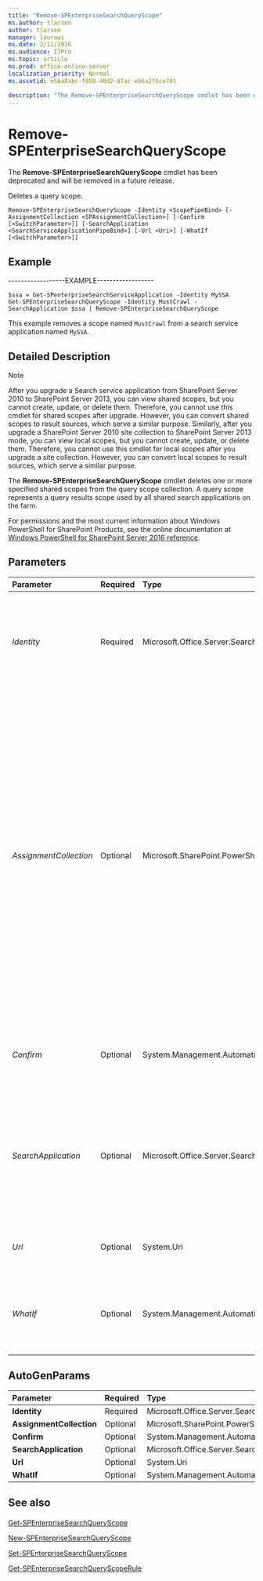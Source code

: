 ```yaml
---
title: "Remove-SPEnterpriseSearchQueryScope"
ms.author: tlarsen
author: tlarsen
manager: laurawi
ms.date: 2/11/2016
ms.audience: ITPro
ms.topic: article
ms.prod: office-online-server
localization_priority: Normal
ms.assetid: e5ba8abc-f858-40d2-87ac-eb6a2f6ce701

description: "The Remove-SPEnterpriseSearchQueryScope cmdlet has been deprecated and will be removed in a future release."
---
```


# Remove-SPEnterpriseSearchQueryScope

The **Remove-SPEnterpriseSearchQueryScope** cmdlet has been deprecated and will be removed in a future release. 
  
Deletes a query scope.
  
```
Remove-SPEnterpriseSearchQueryScope -Identity <ScopePipeBind> [-AssignmentCollection <SPAssignmentCollection>] [-Confirm [<SwitchParameter>]] [-SearchApplication <SearchServiceApplicationPipeBind>] [-Url <Uri>] [-WhatIf [<SwitchParameter>]]

```

## Example

------------------EXAMPLE------------------
  
```
$ssa = Get-SPenterpriseSearchServiceApplication -Identity MySSA
Get-SPEnterpriseSearchQueryScope -Identity MustCrawl -SearchApplication $ssa | Remove-SPEnterpriseSearchQueryScope
```

This example removes a scope named  `MustCrawl` from a search service application named  `MySSA`.
  
## Detailed Description

> [!NOTE]
> After you upgrade a Search service application from SharePoint Server 2010 to SharePoint Server 2013, you can view shared scopes, but you cannot create, update, or delete them. Therefore, you cannot use this cmdlet for shared scopes after upgrade. However, you can convert shared scopes to result sources, which serve a similar purpose. Similarly, after you upgrade a SharePoint Server 2010 site collection to SharePoint Server 2013 mode, you can view local scopes, but you cannot create, update, or delete them. Therefore, you cannot use this cmdlet for local scopes after you upgrade a site collection. However, you can convert local scopes to result sources, which serve a similar purpose. 
  
The **Remove-SPEnterpriseSearchQueryScope** cmdlet deletes one or more specified shared scopes from the query scope collection. A query scope represents a query results scope used by all shared search applications on the farm. 
  
For permissions and the most current information about Windows PowerShell for SharePoint Products, see the online documentation at [Windows PowerShell for SharePoint Server 2016 reference](https://go.microsoft.com/fwlink/p/?LinkId=671715). 
  
## Parameters

|**Parameter**|**Required**|**Type**|**Description**|
|:-----|:-----|:-----|:-----|
| _Identity_ <br/> |Required  <br/> |Microsoft.Office.Server.Search.Cmdlet.ScopePipeBind  <br/> |Specifies the query scope to delete.  <br/> The type must be a valid GUID, in the form 12345678-90ab-cdef-1234-567890bcdefgh; a valid name of a scope (for example, Scope1); or an instance of a valid **Scope** object.  <br/> |
| _AssignmentCollection_ <br/> |Optional  <br/> |Microsoft.SharePoint.PowerShell.SPAssignmentCollection  <br/> |Manages objects for the purpose of proper disposal. Use of objects, such as **SPWeb** or **SPSite**, can use large amounts of memory and use of these objects in Windows PowerShell scripts requires proper memory management. Using the **SPAssignment** object, you can assign objects to a variable and dispose of the objects after they are needed to free up memory. When **SPWeb**, **SPSite**, or **SPSiteAdministration** objects are used, the objects are automatically disposed of if an assignment collection or the **Global** parameter is not used.  <br/> > [!NOTE]> When the **Global** parameter is used, all objects are contained in the global store. If objects are not immediately used, or disposed of by using the **Stop-SPAssignment** command, an out-of-memory scenario can occur.           |
| _Confirm_ <br/> |Optional  <br/> |System.Management.Automation.SwitchParameter  <br/> |Prompts you for confirmation before executing the command. For more information, type the following command: **get-help about_commonparameters** <br/> |
| _SearchApplication_ <br/> |Optional  <br/> |Microsoft.Office.Server.Search.Cmdlet.SearchServiceApplicationPipeBind  <br/> |Specifies the search application that contains the query scope collection.  <br/> The type must be a valid GUID, of the form 12345678-90ab-cdef-1234-567890bcdefgh; a valid search application name (for example, SearchApp1); or an instance of a valid **SearchServiceApplication** object.  <br/> |
| _Url_ <br/> |Optional  <br/> |System.Uri  <br/> |Filters to delete scopes of the specified results URL.  <br/> The type must be a valid URL, in the form http://server_name.  <br/> |
| _WhatIf_ <br/> |Optional  <br/> |System.Management.Automation.SwitchParameter  <br/> |Displays a message that describes the effect of the command instead of executing the command. For more information, type the following command: **get-help about_commonparameters** <br/> |
   
## AutoGenParams

|**Parameter**|**Required**|**Type**|**Description**|
|:-----|:-----|:-----|:-----|
|**Identity** <br/> |Required  <br/> |Microsoft.Office.Server.Search.Cmdlet.ScopePipeBind  <br/> ||
|**AssignmentCollection** <br/> |Optional  <br/> |Microsoft.SharePoint.PowerShell.SPAssignmentCollection  <br/> ||
|**Confirm** <br/> |Optional  <br/> |System.Management.Automation.SwitchParameter  <br/> ||
|**SearchApplication** <br/> |Optional  <br/> |Microsoft.Office.Server.Search.Cmdlet.SearchServiceApplicationPipeBind  <br/> ||
|**Url** <br/> |Optional  <br/> |System.Uri  <br/> ||
|**WhatIf** <br/> |Optional  <br/> |System.Management.Automation.SwitchParameter  <br/> ||
   
## See also

#### 

[Get-SPEnterpriseSearchQueryScope](get-spenterprisesearchqueryscope.md)
  
[New-SPEnterpriseSearchQueryScope](new-spenterprisesearchqueryscope.md)
  
[Set-SPEnterpriseSearchQueryScope](set-spenterprisesearchqueryscope.md)
  
[Get-SPEnterpriseSearchQueryScopeRule](get-spenterprisesearchqueryscoperule.md)


